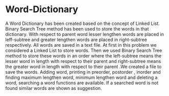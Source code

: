 # Word-Dictionary
A Word Dictionary has been created based on the concept of Linked List. Binary Search Tree method has been used to store the words in that dictionary. With respect to parent word lesser lengthen words are placed in leff-subtree and greater lengthen words are placed in right-subtree respectively. All words are saved in a text file. At first in this problem we considered a Linked List to store words. Then we used Binary Search Tree method to store these words in an order where the left-subtree means the lesser word in length with respect to their parent and right-subtree means the greater word in length with respect to their parent .We created a file to save the words. Adding word, printing in preorder, postorder , inorder and finding maximum lengthen word, minimum lengthen word and deleting a word, searching a word functions are available. If a searched word is not found similar words are shown as suggestion.

